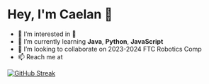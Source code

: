 # Hey, I'm Caelan 👋
- 👀 I’m interested in 🦆
- 🌱 I’m currently learning **Java**, **Python**, **JavaScript**
- 💞️ I’m looking to collaborate on 2023-2024 FTC Robotics Comp
- 📫 Reach me at

<!--![Caelan's GitHub stats](https://github-readme-stats.vercel.app/api?username=caelan-g&show_icons=true&theme=dark)-->
[![GitHub Streak](https://streak-stats.demolab.com/?user=DenverCoder1&theme=dark)](https://git.io/streak-stats)
<!---
caelan-g/caelan-g is a ✨ special ✨ repository because its `README.md` (this file) appears on your GitHub profile.
You can click the Preview link to take a look at your changes.
--->
